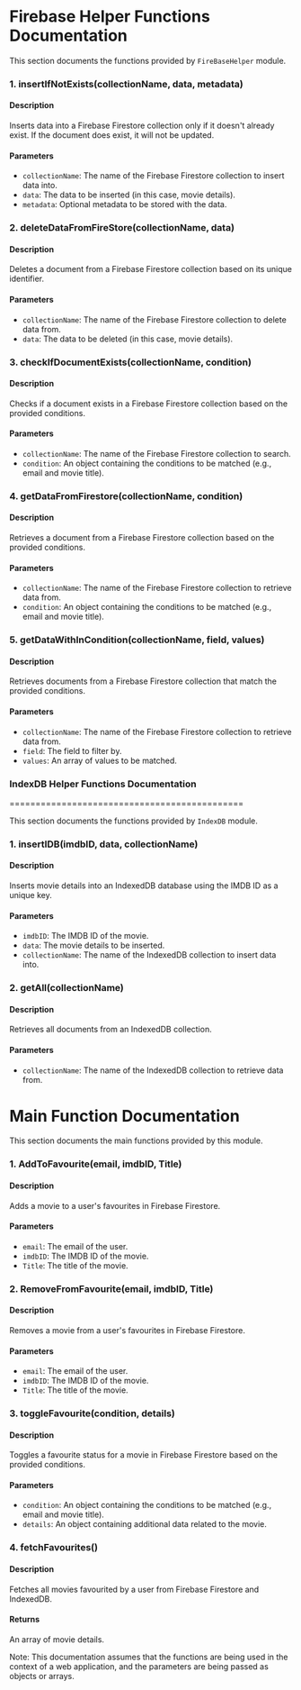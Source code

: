**Firebase Helper Functions Documentation**
==============================================

This section documents the functions provided by `FireBaseHelper` module.

### 1. insertIfNotExists(collectionName, data, metadata)

#### Description
 Inserts data into a Firebase Firestore collection only if it doesn't already exist. If the document does exist, it will not be updated.

#### Parameters
*   `collectionName`: The name of the Firebase Firestore collection to insert data into.
*   `data`: The data to be inserted (in this case, movie details).
*   `metadata`: Optional metadata to be stored with the data.

### 2. deleteDataFromFireStore(collectionName, data)

#### Description
 Deletes a document from a Firebase Firestore collection based on its unique identifier.

#### Parameters
*   `collectionName`: The name of the Firebase Firestore collection to delete data from.
*   `data`: The data to be deleted (in this case, movie details).

### 3. checkIfDocumentExists(collectionName, condition)

#### Description
 Checks if a document exists in a Firebase Firestore collection based on the provided conditions.

#### Parameters
*   `collectionName`: The name of the Firebase Firestore collection to search.
*   `condition`: An object containing the conditions to be matched (e.g., email and movie title).

### 4. getDataFromFirestore(collectionName, condition)

#### Description
 Retrieves a document from a Firebase Firestore collection based on the provided conditions.

#### Parameters
*   `collectionName`: The name of the Firebase Firestore collection to retrieve data from.
*   `condition`: An object containing the conditions to be matched (e.g., email and movie title).

### 5. getDataWithInCondition(collectionName, field, values)

#### Description
 Retrieves documents from a Firebase Firestore collection that match the provided conditions.

#### Parameters
*   `collectionName`: The name of the Firebase Firestore collection to retrieve data from.
*   `field`: The field to filter by.
*   `values`: An array of values to be matched.

### **IndexDB Helper Functions Documentation**
=============================================

This section documents the functions provided by `IndexDB` module.

### 1. insertIDB(imdbID, data, collectionName)

#### Description
 Inserts movie details into an IndexedDB database using the IMDB ID as a unique key.

#### Parameters
*   `imdbID`: The IMDB ID of the movie.
*   `data`: The movie details to be inserted.
*   `collectionName`: The name of the IndexedDB collection to insert data into.

### 2. getAll(collectionName)

#### Description
 Retrieves all documents from an IndexedDB collection.

#### Parameters
*   `collectionName`: The name of the IndexedDB collection to retrieve data from.

**Main Function Documentation**
=============================

This section documents the main functions provided by this module.

### 1. AddToFavourite(email, imdbID, Title)

#### Description
 Adds a movie to a user's favourites in Firebase Firestore.

#### Parameters
*   `email`: The email of the user.
*   `imdbID`: The IMDB ID of the movie.
*   `Title`: The title of the movie.

### 2. RemoveFromFavourite(email, imdbID, Title)

#### Description
 Removes a movie from a user's favourites in Firebase Firestore.

#### Parameters
*   `email`: The email of the user.
*   `imdbID`: The IMDB ID of the movie.
*   `Title`: The title of the movie.

### 3. toggleFavourite(condition, details)

#### Description
 Toggles a favourite status for a movie in Firebase Firestore based on the provided conditions.

#### Parameters
*   `condition`: An object containing the conditions to be matched (e.g., email and movie title).
*   `details`: An object containing additional data related to the movie.

### 4. fetchFavourites()

#### Description
 Fetches all movies favourited by a user from Firebase Firestore and IndexedDB.

#### Returns
An array of movie details.

Note: This documentation assumes that the functions are being used in the context of a web application, and the parameters are being passed as objects or arrays.